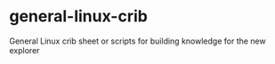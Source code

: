 # general-linux-crib
General Linux crib sheet or scripts for building knowledge for the new explorer
